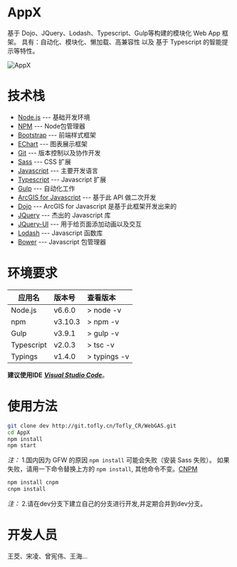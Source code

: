 # AppX

基于 Dojo、JQuery、Lodash、Typescript、Gulp等构建的模块化 Web App 框架。
具有：自动化、模块化、懒加载、高兼容性 以及 基于 Typescript 的智能提示等特性。

![AppX](http://git.tofly.cn/Web_GIS/AppX/raw/c91a4caa9c338b1b958da0421fbf1f2034ba21c0/appx.gif)

# 技术栈

- [Node.js](https://nodejs.org/en/) --- 基础开发环境
- [NPM](https://www.npmjs.com/) --- Node包管理器
- [Bootstrap](http://www.bootcss.com/) --- 前端样式框架
- [EChart](http://echarts.baidu.com/) --- 图表展示框架
- [Git](https://git-scm.com/) --- 版本控制以及协作开发
- [Sass](http://sass-lang.com/) --- CSS 扩展
- [Javascript](https://en.wikipedia.org/wiki/JavaScript) --- 主要开发语言
- [Typescript](http://www.typescriptlang.org/) --- Javascript 扩展
- [Gulp](http://gulpjs.com/) --- 自动化工作
- [ArcGIS for Javascript](https://developers.arcgis.com/javascript/) --- 基于此 API 做二次开发
- [Dojo](https://dojotoolkit.org/) --- ArcGIS for Javascript 是基于此框架开发出来的
- [JQuery](http://jquery.com/) --- 杰出的 Javascript 库
- [JQuery-UI](http://jqueryui.com/) --- 用于给页面添加动画以及交互
- [Lodash](https://lodash.com/) --- Javascript 函数库
- [Bower](https://bower.io/) --- Javascript 包管理器

# 环境要求

| 应用名        | 版本号    | 查看版本      |
| ------------- |:-------- | :----------- |
| Node.js       | v6.6.0   | > node -v     |
| npm           | v3.10.3  | > npm -v      |
| Gulp          | v3.9.1   | > gulp -v     |
| Typescript    | v2.0.3   | > tsc -v      |
| Typings       | v1.4.0   | > typings -v  |

**建议使用IDE** ***[Visual Studio Code](https://code.visualstudio.com)***。

# 使用方法

```bash
git clone dev http://git.tofly.cn/Tofly_CR/WebGAS.git
cd AppX
npm install
npm start
```
*注：* 1.国内因为 GFW 的原因 `npm install` 可能会失败（安装 Sass 失败）。
如果失败，请用一下命令替换上方的 `npm install`, 其他命令不变。[CNPM](http://npm.taobao.org/)
```bash
npm install cnpm
cnpm install
```
*注：* 2.请在dev分支下建立自己的分支进行开发,并定期合并到dev分支。
# 开发人员

王茭、宋凌、曾宪伟、王海...
